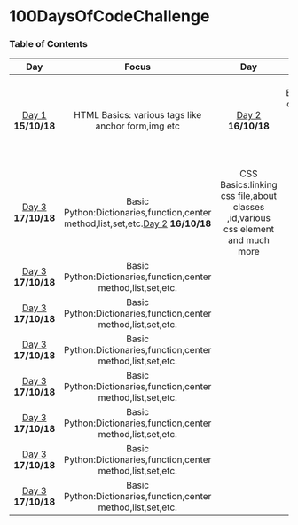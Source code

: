 # 100DaysOfCodeChallenge


### Table of Contents 
|Day|Focus|Day|Focus|
|:---:|:-----:|:---:|:-----:|
|[Day 1](#day-1) **15/10/18**| HTML Basics: various tags like anchor form,img etc|[Day 2](#day-2) **16/10/18**| CSS Basics:linking css file,about classes ,id,various css element and much more|
|[Day 3](#day-3) **17/10/18**| Basic Python:Dictionaries,function,center method,list,set,etc.[Day 2](#day-2) **16/10/18**| CSS Basics:linking css file,about classes ,id,various css element and much more
|[Day 3](#day-3) **17/10/18**| Basic Python:Dictionaries,function,center method,list,set,etc.
|[Day 3](#day-3) **17/10/18**| Basic Python:Dictionaries,function,center method,list,set,etc.
|[Day 3](#day-3) **17/10/18**| Basic Python:Dictionaries,function,center method,list,set,etc.
|[Day 3](#day-3) **17/10/18**| Basic Python:Dictionaries,function,center method,list,set,etc.
|[Day 3](#day-3) **17/10/18**| Basic Python:Dictionaries,function,center method,list,set,etc.
|[Day 3](#day-3) **17/10/18**| Basic Python:Dictionaries,function,center method,list,set,etc.
|[Day 3](#day-3) **17/10/18**| Basic Python:Dictionaries,function,center method,list,set,etc.

